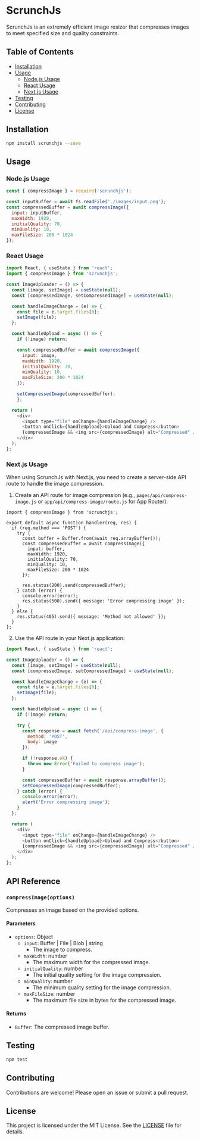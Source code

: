 # ScrunchJs

ScrunchJs is an extremely efficient image resizer that compresses images to meet specified size and quality constraints.

## Table of Contents

- [Installation](#installation)
- [Usage](#usage)
  - [Node.js Usage](#nodejs-usage)
  - [React Usage](#react-usage)
  - [Next.js Usage](#nextjs-usage)
- [Testing](#testing)
- [Contributing](#contributing)
- [License](#license)

## Installation

```bash
npm install scrunchjs --save
```

## Usage

### Node.js Usage

```javascript
const { compressImage } = require('scrunchjs');

const inputBuffer = await fs.readFile('./images/input.png');
const compressedBuffer = await compressImage({
  input: inputBuffer,
  maxWidth: 1920,
  initialQuality: 70,
  minQuality: 10,
  maxFileSize: 200 * 1024
});
```

### React Usage

```javascript
import React, { useState } from 'react';
import { compressImage } from 'scrunchjs';

const ImageUploader = () => {
  const [image, setImage] = useState(null);
  const [compressedImage, setCompressedImage] = useState(null);

  const handleImageChange = (e) => {
    const file = e.target.files[0];
    setImage(file);
  };

  const handleUpload = async () => {
    if (!image) return;

    const compressedBuffer = await compressImage({
      input: image,
      maxWidth: 1920,
      initialQuality: 70,
      minQuality: 10,
      maxFileSize: 200 * 1024
    });

    setCompressedImage(compressedBuffer);
    };

  return (
    <div>
      <input type="file" onChange={handleImageChange} />
      <button onClick={handleUpload}>Upload and Compress</button>
      {compressedImage && <img src={compressedImage} alt="Compressed" />}
    </div>
  );
};
```

### Next.js Usage

When using ScrunchJs with Next.js, you need to create a server-side API route to handle the image compression.

1. Create an API route for image compression (e.g., `pages/api/compress-image.js` or `app/api/compress-image/route.js` for App Router):

```
import { compressImage } from 'scrunchjs';

export default async function handler(req, res) {
  if (req.method === 'POST') {
    try {
      const buffer = Buffer.from(await req.arrayBuffer());
      const compressedBuffer = await compressImage({
        input: buffer,
        maxWidth: 1920,
        initialQuality: 70,
        minQuality: 10,
        maxFileSize: 200 * 1024
      });

      res.status(200).send(compressedBuffer);
    } catch (error) {
      console.error(error);
      res.status(500).send({ message: 'Error compressing image' });
    }
  } else {
    res.status(405).send({ message: 'Method not allowed' });
  }
};
```

2. Use the API route in your Next.js application:

``` javascript
import React, { useState } from 'react';

const ImageUploader = () => {
  const [image, setImage] = useState(null);
  const [compressedImage, setCompressedImage] = useState(null);

  const handleImageChange = (e) => {
    const file = e.target.files[0];
    setImage(file);
  };

  const handleUpload = async () => {
    if (!image) return;

    try {
      const response = await fetch('/api/compress-image', {
        method: 'POST',
        body: image
      });

      if (!response.ok) {
        throw new Error('Failed to compress image');
      }

      const compressedBuffer = await response.arrayBuffer();
      setCompressedImage(compressedBuffer);
    } catch (error) {
      console.error(error);
      alert('Error compressing image');
    }
  };

  return (
    <div>
      <input type="file" onChange={handleImageChange} />
      <button onClick={handleUpload}>Upload and Compress</button>
      {compressedImage && <img src={compressedImage} alt="Compressed" />}
    </div>
  );
};
```

## API Reference

### `compressImage(options)`

Compresses an image based on the provided options.

#### Parameters

- `options`: Object
  - `input`: Buffer | File | Blob | string
    - The image to compress.
  - `maxWidth`: number
    - The maximum width for the compressed image.
  - `initialQuality`: number
    - The initial quality setting for the image compression.
  - `minQuality`: number
    - The minimum quality setting for the image compression.
  - `maxFileSize`: number
    - The maximum file size in bytes for the compressed image.

#### Returns

- `Buffer`: The compressed image buffer.

## Testing

```bash
npm test
```

## Contributing

Contributions are welcome! Please open an issue or submit a pull request.

## License

This project is licensed under the MIT License. See the [LICENSE](LICENSE) file for details.
